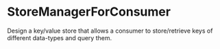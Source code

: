 # StoreManagerForConsumer
Design a key/value store that allows a consumer to store/retrieve keys of different data-types and query them.
